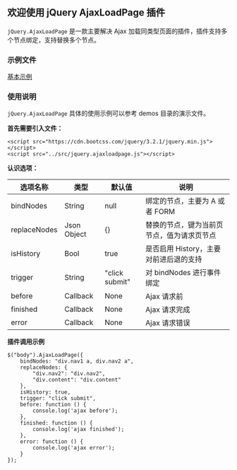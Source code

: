 ## 欢迎使用 jQuery AjaxLoadPage 插件

`jQuery.AjaxLoadPage` 是一款主要解决 Ajax 加载同类型页面的插件，插件支持多个节点绑定，支持替换多个节点。

### 示例文件
[基本示例](https://ztj1993.github.io/jQuery-AjaxLoadPage/demos/index.html)  

### 使用说明
`jQuery.AjaxLoadPage` 具体的使用示例可以参考 demos 目录的演示文件。

**首先需要引入文件：**
```
<script src="https://cdn.bootcss.com/jquery/3.2.1/jquery.min.js"></script>
<script src="../src/jquery.ajaxloadpage.js"></script>
```

**认识选项：**

| 选项名称 | 类型 | 默认值 | 说明 | 
| -------- | ---- | ------ | ---- | 
| bindNodes | String | null | 绑定的节点，主要为 A 或者 FORM | 
| replaceNodes | Json Object | {} | 替换的节点，键为当前页节点，值为请求页节点 | 
| isHistory | Bool | true | 是否启用 History，主要对前进后退的支持 | 
| trigger | String | "click submit" | 对 bindNodes 进行事件绑定 | 
| before | Callback | None | Ajax 请求前 | 
| finished | Callback | None | Ajax 请求完成 | 
| error | Callback | None | Ajax 请求错误 | 

**插件调用示例**
```
$("body").AjaxLoadPage({
    bindNodes: "div.nav1 a, div.nav2 a",
    replaceNodes: {
        "div.nav2": "div.nav2",
        "div.content": "div.content"
    },
    isHistory: true,
    trigger: "click submit",
    before: function () {
        console.log('ajax before');
    },
    finished: function () {
        console.log('ajax finished');
    },
    error: function () {
        console.log('ajax error');
    }
});
```
